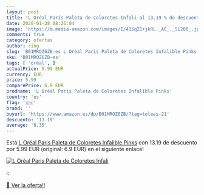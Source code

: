 ```yaml
---
layout: post
title: 'L Oréal Paris Paleta de Coloretes Infali al 13.19 % de descuento'
date: 2020-01-28 08:26:04
image: 'https://m.media-amazon.com/images/I/415qZ1+jkRL._AC_._SL200_.jpg'
comments: true
category: ofertas
author: ring
slug: 'B01MROZ6ZB-es L Oréal Paris Paleta de Coloretes Infalible Pinks'
sku: 'B01MROZ6ZB-es'
tags: [ 'oréal', ]
actualPrice: 5.99 EUR
currency: EUR
price: 5.99
comparePrice: 6.9 EUR
prodname: 'L Oréal Paris Paleta de Coloretes Infalible Pinks'
country: 'es'
flag: '🇪🇸'
brand: ''
buyurl: 'https://www.amazon.es/dp/B01MROZ6ZB/?tag=tolees-21'
descuento: '13.19'
average: '6.35'
---
```


Está [L Oréal Paris Paleta de Coloretes Infalible Pinks](https://www.amazon.es/dp/B01MROZ6ZB/?tag=tolees-21) con 13.19 de descuento por 5.99 EUR (original: 6.9 EUR) en el siguiente enlace!

[![L Oréal Paris Paleta de Coloretes Infali](https://m.media-amazon.com/images/I/415qZ1+jkRL._AC_._SL200_.jpg)](https://www.amazon.es/dp/B01MROZ6ZB/?tag=tolees-21)

ℹ️:


[🛒 Ver la oferta!!](https://www.amazon.es/dp/B01MROZ6ZB/?tag=tolees-21)

